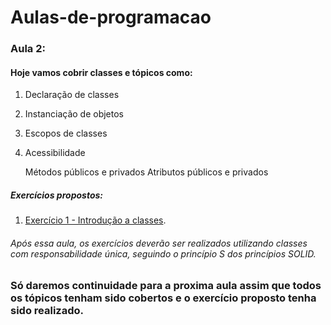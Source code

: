 # Aulas-de-programacao

### Aula 2:

#### Hoje vamos cobrir classes e tópicos como:

1. Declaração de classes
2. Instanciação de objetos
3. Escopos de classes
4. Acessibilidade

    Métodos públicos e privados
    Atributos públicos e privados

##### Exercícios propostos:

1. [Exercício 1 - Introdução a classes](./Exercise1).

###### Após essa aula, os exercícios deverão ser realizados utilizando classes com responsabilidade única, seguindo o princípio S dos princípios SOLID.

### Só daremos continuidade para a proxima aula assim que todos os tópicos tenham sido cobertos e o exercício proposto tenha sido realizado. 